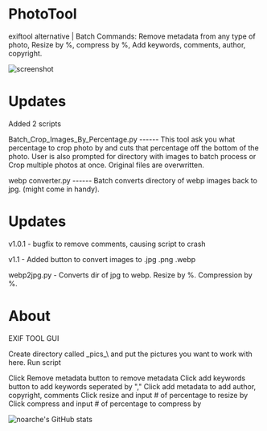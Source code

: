 # PhotoTool
exiftool alternative | Batch Commands: Remove metadata from any type of photo, Resize by %, compress by %, Add keywords, comments, author, copyright.

![screenshot](https://github.com/noarche/PhotoTool-GUI/blob/main/September%2030%202023%200803%20AM.jpg?raw=true)

# Updates
Added 2 scripts 

Batch_Crop_Images_By_Percentage.py ------ This tool ask you what percentage to crop photo by and cuts that percentage off the bottom of the photo. User is also prompted for directory with images to batch process or Crop multiple photos at once. Original files are overwritten.

webp converter.py ------ Batch converts directory of webp images back to jpg. (might come in handy).

# Updates
v1.0.1 - bugfix to remove comments, causing script to crash

v1.1 - Added button to convert images to .jpg .png .webp

webp2jpg.py - Converts dir of jpg to webp. Resize by %. Compression by %. 


# About

EXIF TOOL GUI

Create directory called \_pics_\ and put the pictures you want to work with here.
Run script

Click Remove metadata button to remove metadata
Click add keywords button to add keywords seperated by ","
Click add metadata to add author, copyright, comments
Click resize and input # of percentage to resize by
Click compress and input # of percentage to compress by

![noarche's GitHub stats](https://github-readme-stats.vercel.app/api?username=noarche&show_icons=true&theme=transparent)
